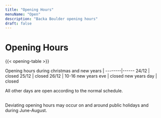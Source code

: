 ```yaml
---
title: "Opening Hours"
menuName: "Open"
description: "Backa Boulder opening hours"
draft: false
---
```


# Opening Hours

{{< opening-table >}}

Opening hours during christmas and new years    | 
--------|------
24/12     | closed
25/12   | closed
26/12 | 10-16
new years eve | closed
new years day | closed

All other days are open according to the normal schedule.

##

<!-- 
You can use this template for temporary opening hours
1. Remove this text and the html comment tags
2. Edit the information below
3. Voila, site will display temp opening hours.
4. Don't forget to change the Swedish content.


##

Opening hours during Easter    |
---------------------|----------
Friday April 2nd     | 10-19
Saturday April 3rd   | 10-19
Sunday April 4th     | 10-19
Monday April 5th     | 10-19

-->

Deviating opening hours may occur on and around public holidays and during June-August.
